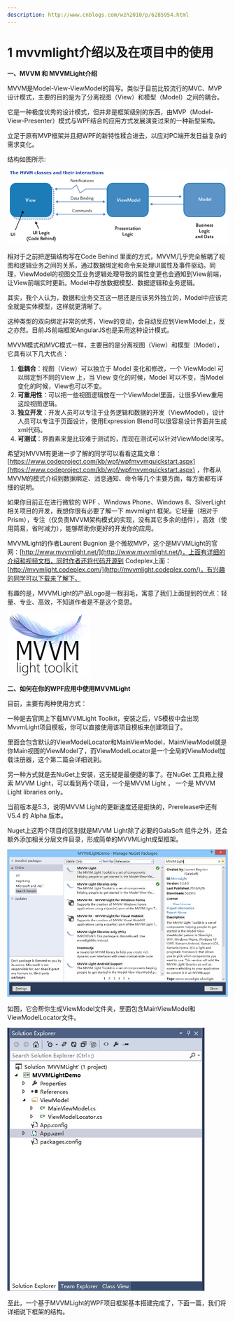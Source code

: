 ```yaml
---
description: http://www.cnblogs.com/wzh2010/p/6285954.html
---
```


# 1 mvvmlight介绍以及在项目中的使用

**一、MVVM 和 MVVMLight介绍**

MVVM是Model-View-ViewModel的简写。类似于目前比较流行的MVC、MVP设计模式，主要的目的是为了分离视图（View）和模型（Model）之间的耦合。

它是一种极度优秀的设计模式，但并非是框架级别的东西，由MVP（Model-View-Presenter）模式与WPF结合的应用方式发展演变过来的一种新型架构。

立足于原有MVP框架并且把WPF的新特性糅合进去，以应对PC端开发日益复杂的需求变化。

结构如图所示:

![](.gitbook/assets/1-1.png)

相对于之前把逻辑结构写在Code Behind 里面的方式，MVVM几乎完全解耦了视图和逻辑业务之间的关系，通过数据绑定和命令来处理UI属性及事件驱动。同理，ViewModel的视图交互业务逻辑处理导致的属性变更也会通知到View前端，让View前端实时更新。Model中存放数据模型、数据逻辑和业务逻辑。

其实，我个人认为，数据和业务交互这一层还是应该另外独立的，Model中应该完全就是实体模型，这样就更清晰了。

这种类型的双向绑定非常的优秀，View的变动，会自动反应到ViewModel上，反之亦然。目前JS前端框架AngularJS也是采用这种设计模式。

MVVM模式和MVC模式一样，主要目的是分离视图（View）和模型（Model），它具有以下几大优点：

1. **低耦合**：视图（View）可以独立于 Model 变化和修改，一个 ViewModel 可以绑定到不同的View 上，当 View 变化的时候，Model 可以不变，当Model变化的时候，View也可以不变。
2. **可重用性**：可以把一些视图逻辑放在一个ViewModel里面，让很多View重用这段视图逻辑。
3. **独立开发**：开发人员可以专注于业务逻辑和数据的开发（ViewModel），设计人员可以专注于页面设计，使用Expression Blend可以很容易设计界面并生成xml代码。
4. **可测试**：界面素来是比较难于测试的，而现在测试可以针对ViewModel来写。

希望对MVVM有更进一步了解的同学可以看看这篇文章： [https://www.codeproject.com/kb/wpf/wpfmvvmquickstart.aspx](https://www.codeproject.com/kb/wpf/wpfmvvmquickstart.aspx) ，作者从MVVM的模式介绍到数据绑定、消息通知、命令等几个主要方面，每方面都有详细的说明。

如果你目前正在进行微软的 WPF 、Windows Phone、Windows 8、SilverLight相关项目的开发，我想你很有必要了解一下 mvvmlight 框架。它轻量（相对于Prism），专注（仅负责MVVM架构模式的实现，没有其它多余的组件），高效（使用简易，省时减力），能够帮助你更好的开发你的应用。

MVVMLight的作者Laurent Bugnion 是个微软MVP，这个是MVVMLight的官网：[http://www.mvvmlight.net/](http://www.mvvmlight.net/)，上面有详细的介绍和视频文档，同时作者还将代码开源到 Codeplex上面：[http://mvvmlight.codeplex.com/](http://mvvmlight.codeplex.com/)，有兴趣的同学可以下载来了解下。

有趣的是，MVVMLight的产品Logo是一根羽毛，寓意了我们上面提到的优点：轻量、专业、高效，不知道作者是不是这个意思。

![](.gitbook/assets/1-2.png)

**二、如何在你的WPF应用中使用MVVMLight**

目前，主要有两种使用方式：

一种是去官网上下载MVVMLight Toolkit，安装之后，VS模板中会出现MvvmLight项目模板，你可以直接使用该项目模板来创建项目了。

里面会包含默认的ViewModelLocator和MainViewModel，MainViewModel就是你Main视图的ViewModel了，而ViewModelLocator是一个全局的ViewModel加载注册器，这个第二篇会详细说到。

另一种方式就是去NuGet上安装，这无疑是最便捷的事了。在NuGet 工具箱上搜索 MVVM Light，可以看到两个项目，一个是MVVM Light ， 一个是 MVVM Light libraries only。

当前版本是5.3，说明MVVM Light的更新速度还是挺快的，Prerelease中还有 V5.4 的 Alpha 版本。

Nuget上这两个项目的区别就是MVVM Light除了必要的GalaSoft 组件之外，还会额外添加相关分层文件目录，形成简单的MVVMLight成型框架。

![](.gitbook/assets/1-3.jpg)

如图，它会帮你生成ViewModel文件夹，里面包含MainViewModel和ViewModelLocator文件。

![](.gitbook/assets/1-4.jpg)

至此，一个基于MVVMLight的WPF项目框架基本搭建完成了，下面一篇，我们将详细说下框架的结构。
